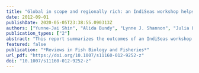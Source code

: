 ```yaml
---
title: "Global in scope and regionally rich: an IndiSeas workshop helps shape the future of marine ecosystem indicators"
date: 2012-09-01
publishDate: 2020-05-05T23:38:55.090313Z
authors: ["Yunne-Jai Shin", "Alida Bundy", "Lynne J. Shannon", "Julia L. Blanchard", "Ratana Chuenpagdee", "Marta Coll", "Ben Knight", "Christopher Lynam", "Gerjan Piet", "Anthony J. Richardson", "the IndiSeas Working Group"]
publication_types: ["2"]
abstract: "This report summarizes the outcomes of an IndiSeas workshop aimed at using ecosystem indicators to evaluate the status of the world’s exploited marine ecosystems in support of an ecosystem approach to fisheries, and global policy drivers such as the 2020 targets of the Convention on Biological Diversity. Key issues covered relate to the selection and integration of multi-disciplinary indicators, including climate, biodiversity and human dimension indicators, and to the development of data- and model-based methods to test the performance of ecosystem indicators in providing support for fisheries management. To enhance the robustness of our cross-system comparison, unprecedented effort was put in gathering regional experts from developed and developing countries, working together on multi-institutional survey datasets, and using the most up-to-date ecosystem models."
featured: false
publication: "*Reviews in Fish Biology and Fisheries*"
url_pdf: "https://doi.org/10.1007/s11160-012-9252-z"
doi: "10.1007/s11160-012-9252-z"
---
```


